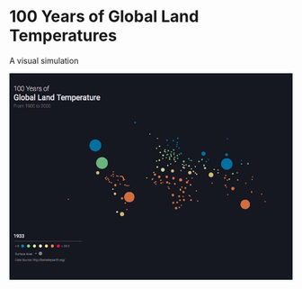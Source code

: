 # 100 Years of Global Land Temperatures
A visual simulation

![Alt text](/screenGrab.png?raw=true "Optional Title")

